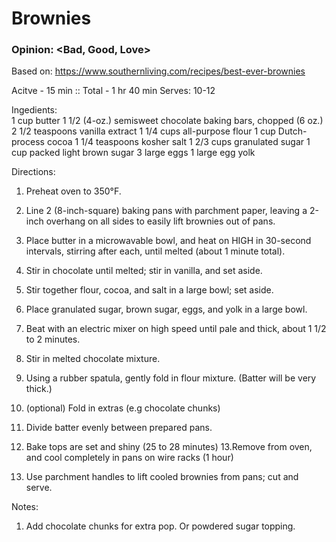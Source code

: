# Brownies
### Opinion: <Bad, Good, Love>

Based on: https://www.southernliving.com/recipes/best-ever-brownies  

Acitve - 15 min :: Total - 1 hr 40 min
Serves:  10-12

Ingedients:  
1 cup butter
1 1/2 (4-oz.) semisweet chocolate baking bars, chopped (6 oz.) 
2 1/2 teaspoons vanilla extract
1 1/4 cups all-purpose flour
1 cup Dutch-process cocoa
1 1/4 teaspoons kosher salt
1 2/3 cups granulated sugar
1 cup packed light brown sugar
3 large eggs
1 large egg yolk

Directions: 
1. Preheat oven to 350°F. 
2. Line 2 (8-inch-square) baking pans with parchment paper, leaving a 2-inch overhang on all sides to easily lift brownies out of pans.

3. Place butter in a microwavable bowl, and heat on HIGH in 30-second intervals, stirring after each, until melted (about 1 minute total). 
4. Stir in chocolate until melted; stir in vanilla, and set aside.

5. Stir together flour, cocoa, and salt in a large bowl; set aside.

6. Place granulated sugar, brown sugar, eggs, and yolk in a large bowl. 
7. Beat with an electric mixer on high speed until pale and thick, about 1 1/2 to 2 minutes. 
8. Stir in melted chocolate mixture. 
9. Using a rubber spatula, gently fold in flour mixture. (Batter will be very thick.) 
10. (optional) Fold in extras (e.g chocolate chunks)
11. Divide batter evenly between prepared pans.

12. Bake tops are set and shiny (25 to 28 minutes)
13.Remove from oven, and cool completely in pans on wire racks (1 hour) 
14. Use parchment handles to lift cooled brownies from pans; cut and serve.

Notes:
1. Add chocolate chunks for extra pop. Or powdered sugar topping.
